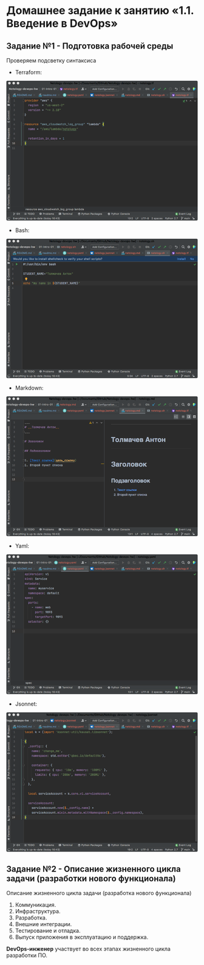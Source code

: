 
# Домашнее задание к занятию «1.1. Введение в DevOps»
## Задание №1 - Подготовка рабочей среды

Проверяем подсветку синтаксиса
- Terraform:

![Terraform](img/img_tf.png)

- Bash: 

![Bash](img/img_sh.png)

- Markdown:
 
![Markdown](img/img_md.png)

- Yaml:

![Yaml](img/img_yaml.png)

- Jsonnet:

![Jsonnet](img/img_jsonnet.png)

## Задание №2 - Описание жизненного цикла задачи (разработки нового функционала)

Описание жизненного цикла задачи (разработка нового функционала)

1.	Коммуникация.
2.	Инфраструктура.
3.	Разработка.
4.	Внешние интеграции.
5.	Тестирование и отладка.
6.	Выпуск приложения в эксплуатацию и поддержка.

__DevOps-инженер__ участвует во всех этапах жизненного цикла разработки ПО. 

